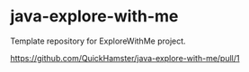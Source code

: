# java-explore-with-me
Template repository for ExploreWithMe project.

https://github.com/QuickHamster/java-explore-with-me/pull/1
